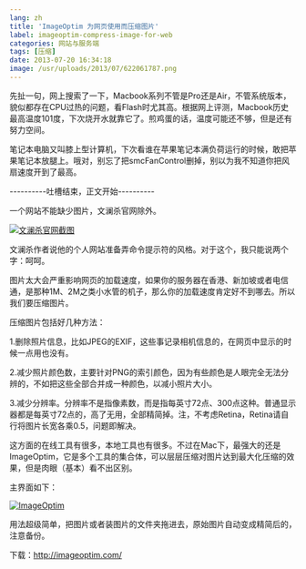 ```yaml
---
lang: zh
title: 'ImageOptim 为网页使用而压缩图片'
label: imageoptim-compress-image-for-web
categories: 网站与服务端
tags: [压缩]
date: 2013-07-20 16:34:18
image: /usr/uploads/2013/07/622061787.png
---
```

先扯一句，网上搜索了一下，Macbook系列不管是Pro还是Air，不管系统版本，貌似都存在CPU过热的问题，看Flash时尤其高。根据网上评测，Macbook历史最高温度101度，下次烧开水就靠它了。煎鸡蛋的话，温度可能还不够，但是还有努力空间。

笔记本电脑又叫膝上型计算机，下次看谁在苹果笔记本满负荷运行的时候，敢把苹果笔记本放腿上。哦对，别忘了把smcFanControl删掉，别以为我不知道你把风扇速度开到了最高。

----------吐槽结束，正文开始----------

一个网站不能缺少图片，文澜杀官网除外。

<a href="/usr/uploads/2013/07/622061787.png" title="文澜杀官网截图"><img src="/usr/uploads/2013/07/622061787.png" alt="文澜杀官网截图" /></a>

文澜杀作者说他的个人网站准备弄命令提示符的风格。对于这个，我只能说两个字：呵呵。

图片太大会严重影响网页的加载速度，如果你的服务器在香港、新加坡或者电信通，是那种1M、2M之类小水管的机子，那么你的加载速度肯定好不到哪去。所以我们要压缩图片。

压缩图片包括好几种方法：

1.删除照片信息，比如JPEG的EXIF，这些事记录相机信息的，在网页中显示的时候一点用也没有。

2.减少照片颜色数，主要针对PNG的索引颜色，因为有些颜色是人眼完全无法分辨的，不如把这些全部合并成一种颜色，以减小照片大小。

3.减少分辨率。分辨率不是指像素数，而是指每英寸72点、300点这种。普通显示器都是每英寸72点的，高了无用，全部精简掉。注，不考虑Retina，Retina请自行将图片长宽各乘0.5，问题即解决。

这方面的在线工具有很多，本地工具也有很多。不过在Mac下，最强大的还是ImageOptim，它是多个工具的集合体，可以层层压缩对图片达到最大化压缩的效果，但是肉眼（基本）看不出区别。

主界面如下：

<a href="/usr/uploads/2013/07/2934219930.png" title="ImageOptim"><img src="/usr/uploads/2013/07/2934219930.png" alt="ImageOptim" /></a>

用法超级简单，把图片或者装图片的文件夹拖进去，原始图片自动变成精简后的，注意备份。

下载：<a href="http://imageoptim.com/" target="_blank">http://imageoptim.com/</a>
